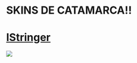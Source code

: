 # SKINS DE CATAMARCA!!

# [IStringer](https://www.mediafire.com/file/f9p8b84mvbuis7s/IStringer.osk/file)
![](https://cdn.discordapp.com/attachments/1118733958587367516/1118733973267427328/9919.png)
